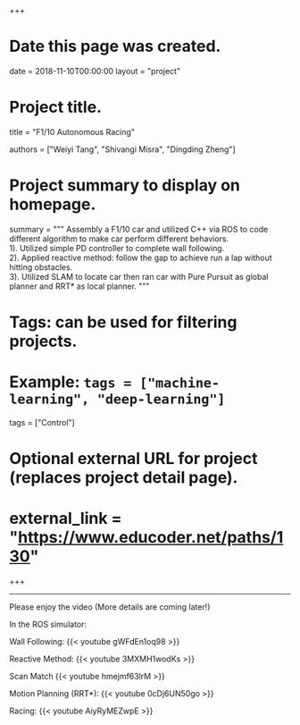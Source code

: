 +++
# Date this page was created.
date = 2018-11-10T00:00:00
layout = "project"

# Project title.
title = "F1/10 Autonomous Racing"


authors = ["Weiyi Tang", "Shivangi Misra", "Dingding Zheng"]

# Project summary to display on homepage.
summary = """
Assembly a F1/10 car and utilized C++ via ROS to code different algorithm to make car perform different behaviors.<br> 
 1). Utilized simple PD controller to complete wall following.<br>
 2). Applied reactive method: follow the gap to achieve run a lap without hitting obstacles.<br>
 3). Utilized SLAM to locate car then ran car with Pure Pursuit as global planner and RRT* as local planner.
 """

# Tags: can be used for filtering projects.
# Example: `tags = ["machine-learning", "deep-learning"]`
tags = ["Control"]

# Optional external URL for project (replaces project detail page).
# external_link = "https://www.educoder.net/paths/130"
+++

---
Please enjoy the video (More details are coming later!)<br>

In the ROS simulator:

Wall Following:
{{< youtube gWFdEn1oq98 >}}

Reactive Method:
{{< youtube 3MXMH1wodKs >}}

Scan Match
{{< youtube hmejmf63lrM >}}

Motion Planning (RRT*):
{{< youtube 0cDj6UN50go >}}

Racing:
{{< youtube AiyRyMEZwpE >}}

